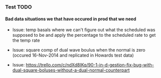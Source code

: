 ### Test TODO

#### Bad data situations we that have occured in prod that we need

* Issue: temp basals where we can't figure out what the scheduled was supposed to be and apply the percentage to the scheduled rate to get the temp rate

* Issue: square comp of dual wave boulus when the normal is zero (occured 16-Nov-2014 and replicated in Howards test data)

* Issue: https://trello.com/c/ndXd8IKq/90-1-in-d-gestion-fix-bug-with-dual-square-boluses-without-a-dual-normal-counterpart

